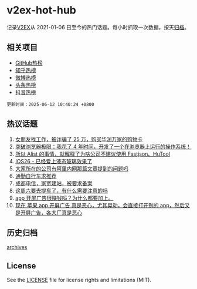 # v2ex-hot-hub

 记录[V2EX](https://www.v2ex.com/)从 2021-01-06 日至今的热门话题。每小时抓取一次数据，按天[归档](archives)。
 
 ## 相关项目

- [GitHub热榜](https://github.com/lonnyzhang423/github-hot-hub)
- [知乎热榜](https://github.com/lonnyzhang423/zhihu-hot-hub)
- [微博热榜](https://github.com/lonnyzhang423/weibo-hot-hub)
- [头条热榜](https://github.com/lonnyzhang423/toutiao-hot-hub)
- [抖音热榜](https://github.com/lonnyzhang423/douyin-hot-hub)


 `更新时间：2025-06-12 10:40:24 +0800`

## 热议话题

1. [女朋友找工作，被诈骗了 25 万，购买华润万家的购物卡](https://www.v2ex.com/t/1138067)
1. [突破浏览器极限：我花了 4 年时间，开发了一个在浏览器上运行的操作系统！](https://www.v2ex.com/t/1137949)
1. [所以 Alist 的事情，就解释了为啥公司不建议使用 Fastjson、HuTool](https://www.v2ex.com/t/1137946)
1. [IOS26 - 已经爱上液态玻璃效果了](https://www.v2ex.com/t/1137888)
1. [大家所在的公司有阿里内网那篇文章提到的问题吗](https://www.v2ex.com/t/1138040)
1. [通勤自行车求推荐](https://www.v2ex.com/t/1137955)
1. [成都电信，家宽建站，被要求备案](https://www.v2ex.com/t/1137970)
1. [这周六要去提车了，有什么需要注意的吗](https://www.v2ex.com/t/1138046)
1. [app 开屏广告很赚钱吗？为什么都要加上。](https://www.v2ex.com/t/1137852)
1. [现在 苹果 app 开屏广告 真是恶心，尤其晃动，会直接打开别的 app，然后又是开屏广告，各大厂真是恶心](https://www.v2ex.com/t/1137862)

## 历史归档

[archives](archives)

## License

See the [LICENSE](LICENSE) file for license rights and limitations (MIT).
